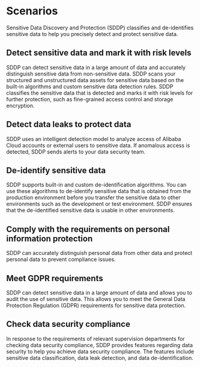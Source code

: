# Scenarios

Sensitive Data Discovery and Protection \(SDDP\) classifies and de-identifies sensitive data to help you precisely detect and protect sensitive data.

## Detect sensitive data and mark it with risk levels

SDDP can detect sensitive data in a large amount of data and accurately distinguish sensitive data from non-sensitive data. SDDP scans your structured and unstructured data assets for sensitive data based on the built-in algorithms and custom sensitive data detection rules. SDDP classifies the sensitive data that is detected and marks it with risk levels for further protection, such as fine-grained access control and storage encryption.

## Detect data leaks to protect data

SDDP uses an intelligent detection model to analyze access of Alibaba Cloud accounts or external users to sensitive data. If anomalous access is detected, SDDP sends alerts to your data security team.

## De-identify sensitive data

SDDP supports built-in and custom de-identification algorithms. You can use these algorithms to de-identify sensitive data that is obtained from the production environment before you transfer the sensitive data to other environments such as the development or test environment. SDDP ensures that the de-identified sensitive data is usable in other environments.

## Comply with the requirements on personal information protection

SDDP can accurately distinguish personal data from other data and protect personal data to prevent compliance issues.

## Meet GDPR requirements

SDDP can detect sensitive data in a large amount of data and allows you to audit the use of sensitive data. This allows you to meet the General Data Protection Regulation \(GDPR\) requirements for sensitive data protection.

## Check data security compliance

In response to the requirements of relevant supervision departments for checking data security compliance, SDDP provides features regarding data security to help you achieve data security compliance. The features include sensitive data classification, data leak detection, and data de-identification.

